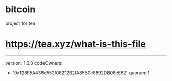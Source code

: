 # bitcoin
project for tea
# https://tea.xyz/what-is-this-file
---
version: 1.0.0
codeOwners:
  - '0x128F5A436d552f08212B2fA8550c8892D808eE62'
quorum: 1
